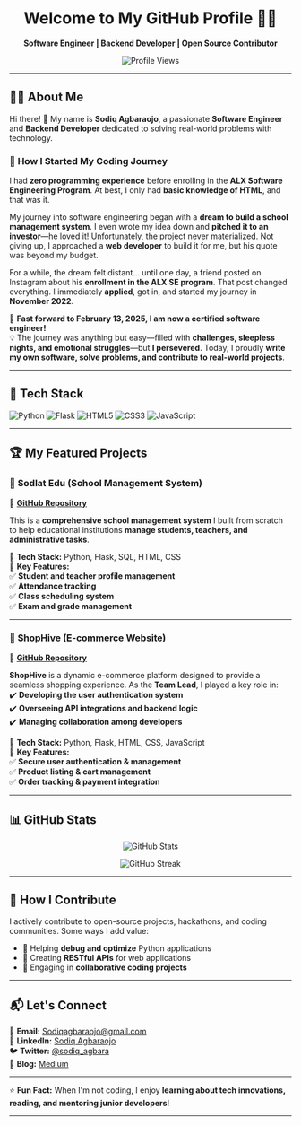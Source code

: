 <h1 align="center">Welcome to My GitHub Profile 👨‍💻</h1>
<p align="center">
  <b>Software Engineer | Backend Developer | Open Source Contributor</b>
</p>

<p align="center">
  <img src="https://komarev.com/ghpvc/?username=Scodeq65&label=Profile%20Views&color=blue&style=plastic" alt="Profile Views" />
</p>

---

## 👨‍💻 About Me  

Hi there! 👋 My name is **Sodiq Agbaraojo**, a passionate **Software Engineer** and **Backend Developer** dedicated to solving real-world problems with technology.  

### 🎯 **How I Started My Coding Journey**
I had **zero programming experience** before enrolling in the **ALX Software Engineering Program**. At best, I only had **basic knowledge of HTML**, and that was it.  

My journey into software engineering began with a **dream to build a school management system**. I even wrote my idea down and **pitched it to an investor**—he loved it! Unfortunately, the project never materialized. Not giving up, I approached a **web developer** to build it for me, but his quote was beyond my budget.  

For a while, the dream felt distant... until one day, a friend posted on Instagram about his **enrollment in the ALX SE program**. That post changed everything. I immediately **applied**, got in, and started my journey in **November 2022**.  

🚀 **Fast forward to February 13, 2025, I am now a certified software engineer!**  
💡 The journey was anything but easy—filled with **challenges, sleepless nights, and emotional struggles**—but **I persevered**. Today, I proudly **write my own software, solve problems, and contribute to real-world projects**.  

---

## 🔧 Tech Stack  

![Python](https://img.shields.io/badge/Python-3776AB?style=for-the-badge&logo=python&logoColor=white)
![Flask](https://img.shields.io/badge/Flask-000000?style=for-the-badge&logo=flask&logoColor=white)
![HTML5](https://img.shields.io/badge/HTML5-E34F26?style=for-the-badge&logo=html5&logoColor=white)
![CSS3](https://img.shields.io/badge/CSS3-1572B6?style=for-the-badge&logo=css3&logoColor=white)
![JavaScript](https://img.shields.io/badge/JavaScript-F7DF1E?style=for-the-badge&logo=javascript&logoColor=black)

---

## 🏆 My Featured Projects  

### 🚀 **Sodlat Edu (School Management System)**  
🔗 **[GitHub Repository](https://github.com/Scodeq65/Sodlat-Edu_Solution.git)**  

This is a **comprehensive school management system** I built from scratch to help educational institutions **manage students, teachers, and administrative tasks**.  

🔹 **Tech Stack:** Python, Flask, SQL, HTML, CSS  
🔹 **Key Features:**  
✅ **Student and teacher profile management**  
✅ **Attendance tracking**  
✅ **Class scheduling system**  
✅ **Exam and grade management**  

---

### 🛒 **ShopHive (E-commerce Website)**  
🔗 **[GitHub Repository](https://github.com/Charis04/ShopHive.git)**  

**ShopHive** is a dynamic e-commerce platform designed to provide a seamless shopping experience. As the **Team Lead**, I played a key role in:  
✔️ **Developing the user authentication system**  
✔️ **Overseeing API integrations and backend logic**  
✔️ **Managing collaboration among developers**  

🔹 **Tech Stack:** Python, Flask, HTML, CSS, JavaScript  
🔹 **Key Features:**  
✅ **Secure user authentication & management**  
✅ **Product listing & cart management**  
✅ **Order tracking & payment integration**  

---

## 📊 GitHub Stats  

<p align="center">
  <img src="https://github-readme-stats.vercel.app/api?username=Scodeq65&show_icons=true&theme=tokyonight" alt="GitHub Stats" />
</p>

<p align="center">
  <img src="https://github-readme-streak-stats.herokuapp.com/?user=Scodeq65&theme=tokyonight" alt="GitHub Streak" />
</p>

---

## 🌱 How I Contribute  

I actively contribute to open-source projects, hackathons, and coding communities. Some ways I add value:  
- 🔹 Helping **debug and optimize** Python applications  
- 🔹 Creating **RESTful APIs** for web applications  
- 🔹 Engaging in **collaborative coding projects**  

---

## 📬 Let's Connect  

📧 **Email:** [Sodiqagbaraojo@gmail.com](mailto:Sodiqagbaraojo@gmail.com)  
💼 **LinkedIn:** [Sodiq Agbaraojo](https://www.linkedin.com/in/sodiqagbaraojo/)  
🐦 **Twitter:** [@sodiq_agbara](https://twitter.com/sodiq_agbara)  
📝 **Blog:** [Medium](https://medium.com/@degeniuxpropertyworld)  

---

⭐ **Fun Fact:** When I'm not coding, I enjoy **learning about tech innovations, reading, and mentoring junior developers**!  

---
